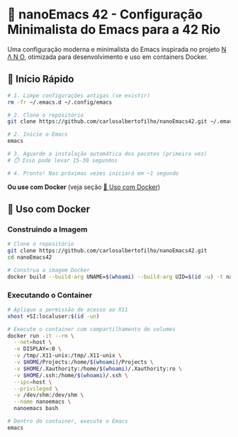 # 🚀 nanoEmacs 42 - Configuração Minimalista do Emacs para a 42 Rio

Uma configuração moderna e minimalista do Emacs inspirada no projeto [N Λ N O](https://github.com/rougier/nano-emacs), otimizada para desenvolvimento e uso em containers Docker.


## 🎯 Início Rápido

```bash
# 1. Limpe configurações antigas (se existir)
rm -fr ~/.emacs.d ~/.config/emacs

# 2. Clone o repositório
git clone https://github.com/carlosalbertofilho/nanoEmacs42.git ~/.emacs.d

# 2. Inicie o Emacs
emacs

# 3. Aguarde a instalação automática dos pacotes (primeira vez)
# ⏱️ Isso pode levar 15-30 segundos

# 4. Pronto! Nas próximas vezes iniciará em ~1 segundo
```

**Ou use com Docker** (veja seção [🐳 Uso com Docker](#-uso-com-docker))

## 🐳 Uso com Docker

### Construindo a Imagem

```bash
# Clone o repositório
git clone https://github.com/carlosalbertofilho/nanoEmacs42.git
cd nanoEmacs42

# Construa a imagem Docker
docker build --build-arg UNAME=$(whoami) --build-arg UID=$(id -u) -t nanoemacs .
```

### Executando o Container

```bash
# Aplique a permissão de acesso ao X11
xhost +SI:localuser:$(id -un)

# Execute o container com compartilhamento de volumes
docker run -it --rm \
  --net=host \
  -e DISPLAY=:0 \
  -v /tmp/.X11-unix:/tmp/.X11-unix \
  -v $HOME/Projects:/home/$(whoami)/Projects \
  -v $HOME/.Xauthority:/home/$(whoami)/.Xauthority:ro \
  -v $HOME/.ssh:/home/$(whoami)/.ssh \
  --ipc=host \
  --privileged \
  -v /dev/shm:/dev/shm \
  --name nanoemacs \
  nanoemacs bash

# Dentro do container, execute o Emacs
emacs
```

